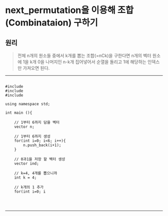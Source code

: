 next_permutation을 이용해 조합(Combinataion) 구하기
=================================================

원리
---

> 전체 n개의 원소들 중에서 k개를 뽑는 조합(=nCk)을 구한다면 n개의 벡터 원소에 1을 k개 0을 나머지인 n-k개 집어넣어서 순열을 돌리고 
> 1에 해당하는 인덱스만 가져오면 된다.

* * *

<pre>
<code>
#include <stdio.h>
#include <vector>
#include <algorithm>

using namespace std;

int main (){

	// 1부터 6까지 담을 벡터
	vector<int> n;

	// 1부터 6까지 생성
	for(int i=0; i<6; i++){
		n.push_back(i+1);
	}

	// 0과1을 저장 할 벡터 생성
	vector<int> ind;

	// k=4, 4개를 뽑으니까
	int k = 4;

	// k개의 1 추가
	for(int i=0; i<k; i++){
		ind.push_back(1);
	}

	// 2개(6개-2개)의 0 추가
	for(int i=0; i<n.size()-k; i++){
		ind.push_back(0);
	}

	// 정렬
	sort(ind.begin(), ind.end());

	//순열
	do{
		// 출력
		for(int i=0; i<ind.size(); i++){
			if(ind[i] == 1){
				printf("%d ", n[i]);
			}
		}

		printf("\n");

	}while(next_permutation(ind.begin(), ind.end()));

	return 0;

}
</code>
</pre>

* * *

